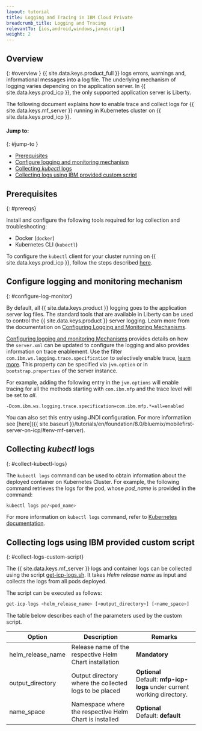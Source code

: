 ```yaml
---
layout: tutorial
title: Logging and Tracing in IBM Cloud Private
breadcrumb_title: Logging and Tracing
relevantTo: [ios,android,windows,javascript]
weight: 2
---
```

<!-- NLS_CHARSET=UTF-8 -->
## Overview
{: #overview }
{{ site.data.keys.product_full }} logs errors, warnings and, informational messages into a log file. The underlying mechanism of logging varies depending on the application server. In {{ site.data.keys.prod_icp }}, the only supported application server is Liberty.

The following document explains how to enable trace and collect logs for {{ site.data.keys.mf_server }} running in Kubernetes cluster on {{ site.data.keys.prod_icp }}.


#### Jump to:
{: #jump-to }
* [Prerequisites](#prereqs)
* [Configure logging and monitoring mechanism](#configure-log-monitor)
* [Collecting *kubectl* logs](#collect-kubectl-logs)
* [Collecting logs using IBM provided custom script](#collect-logs-custom-script)


## Prerequisites
{: #prereqs}

Install and configure the following tools required for log collection and troubleshooting:
* Docker (`docker`)
* Kubernetes CLI (`kubectl`)

To configure the `kubectl` client for your cluster running on {{ site.data.keys.prod_icp }}, follow the steps described [here](https://www.ibm.com/support/knowledgecenter/en/SSBS6K_2.1.0/manage_cluster/cfc_cli.html).


## Configure logging and monitoring mechanism
{: #configure-log-monitor}

By default, all {{ site.data.keys.product }} logging goes to the application server log files. The standard tools that are available in Liberty can be used to control the {{ site.data.keys.product }} server logging. Learn more from the documentation on [Configuring Logging and Monitoring Mechanisms](https://www.ibm.com/support/knowledgecenter/en/SSHS8R_8.0.0/com.ibm.worklight.installconfig.doc/admin/r_logging_and_monitoring_mechanisms.html).

[Configuring logging and monitoring Mechanisms](https://www.ibm.com/support/knowledgecenter/en/SSHS8R_8.0.0/com.ibm.worklight.installconfig.doc/admin/r_logging_and_monitoring_mechanisms.html) provides details on how the `server.xml` can be updated to configure the logging and also provides information on trace enablement. Use the filter `com.ibm.ws.logging.trace.specification` to selectively enable trace, [learn more](https://www.ibm.com/support/knowledgecenter/en/SSEQTP_8.5.5/com.ibm.websphere.wlp.doc/ae/rwlp_logging.html). This property can be specified via `jvm.option` or in `bootstrap.properties` of the server instance.

For example, adding the following entry in the `jvm.options` will enable tracing for all the methods starting with `com.ibm.mfp` and the trace level will be set to *all*.
```
-Dcom.ibm.ws.logging.trace.specification=com.ibm.mfp.*=all=enabled
```
 You can also set this entry using JNDI configuration. For more informatiion see [here]({{ site.baseurl }}/tutorials/en/foundation/8.0/bluemix/mobilefirst-server-on-icp/#env-mf-server).


## Collecting *kubectl* logs
{: #collect-kubectl-logs}

The `kubectl logs` command can be used to obtain information about the deployed container on Kubernetes Cluster. For example, the following command retrieves the logs for the pod, whose *pod_name* is provided in the command:

```bash
kubectl logs po/<pod_name>
```
For more information on `kubectl logs` command, refer to [Kubernetes documentation](https://kubernetes-v1-4.github.io/docs/user-guide/kubectl/kubectl_logs/).

## Collecting logs using IBM provided custom script
{: #collect-logs-custom-script}

The {{ site.data.keys.mf_server }} logs and container logs can be collected using the script [get-icp-logs.sh](get-icp-logs.sh). It takes *Helm release name* as input and collects the logs from all pods deployed.

The script can be executed as follows:
```bash
get-icp-logs <helm_release_name> [<output_directory>] [<name_space>]
```
The table below describes each of the parameters used by the custom script.

| Option | Description | Remarks |
|--------|-------------|---------|
| helm_release_name | Release name of the respective Helm Chart installation | **Mandatory** |
| output_directory | Output directory where the collected logs to be placed | **Optional**<br/>Default: **mfp-icp-logs** under current working directory. |
| name_space | Namespace where the respective Helm Chart is installed | **Optional**<br/>Default: **default** |
